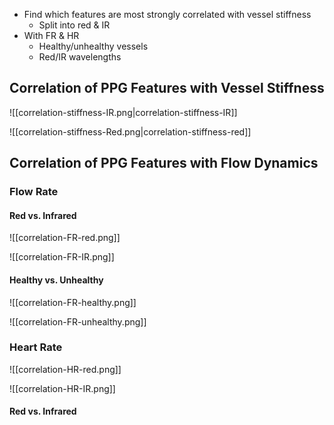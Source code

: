 - Find which features are most strongly correlated with vessel stiffness
	- Split into red & IR
- With FR & HR
	- Healthy/unhealthy vessels
	- Red/IR wavelengths
## Correlation of PPG Features with **Vessel Stiffness**

![[correlation-stiffness-IR.png|correlation-stiffness-IR]]

![[correlation-stiffness-Red.png|correlation-stiffness-red]]


## Correlation of PPG Features **with Flow Dynamics**

### Flow Rate
#### Red vs. Infrared

![[correlation-FR-red.png]]

![[correlation-FR-IR.png]]

#### Healthy vs. Unhealthy


![[correlation-FR-healthy.png]]

![[correlation-FR-unhealthy.png]]
### Heart Rate

![[correlation-HR-red.png]]

![[correlation-HR-IR.png]]

#### Red vs. Infrared
